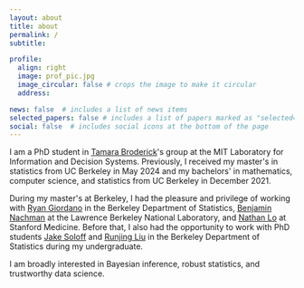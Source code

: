 ```yaml
---
layout: about
title: about
permalink: /
subtitle:

profile:
  align: right
  image: prof_pic.jpg
  image_circular: false # crops the image to make it circular
  address: 

news: false  # includes a list of news items
selected_papers: false # includes a list of papers marked as "selected={true}"
social: false  # includes social icons at the bottom of the page
---
```


I am a PhD student in [Tamara Broderick](https://tamarabroderick.com/)'s group at the MIT Laboratory for Information and Decision Systems. Previously, I received my master's in statistics from UC Berkeley in May 2024 and my bachelors' in mathematics, computer science, and statistics from UC Berkeley in December 2021. 

During my master's at Berkeley, I had the pleasure and privilege of working with [Ryan Giordano](https://rgiordan.github.io/about.html) in the Berkeley Department of Statistics, [Benjamin Nachman](https://nachmangroup.github.io/html/People.html) at the Lawrence Berkeley National Laboratory, and [Nathan Lo](https://med.stanford.edu/lo-lab.html) at Stanford Medicine. Before that, I also had the opportunity to work with PhD students [Jake Soloff](https://jake-soloff.github.io/) and [Runjing Liu](https://runjing-liu120.github.io/) in the Berkeley Department of Statistics during  my undergraduate.

I am broadly interested in Bayesian inference, robust statistics, and trustworthy data science.


